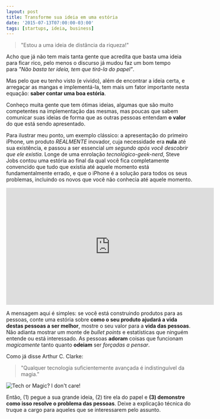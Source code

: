 ```yaml
---
layout: post
title: Transforme sua ideia em uma estória
date: '2015-07-13T07:00:00-03:00'
tags: [startups, ideia, business]
---
```


> "Estou a uma ideia de distância da riqueza!"

Acho que já não tem mais tanta gente que acredita que basta uma ideia para ficar rico, pelo menos o discurso já mudou faz um bom tempo para *"Não basta ter ideia, tem que tirá-la do papel"*.

Mas pelo que eu tenho visto (e vivido), além de encontrar a ideia certa, e arregaçar as mangas e implementá-la, tem mais um fator importante nesta equação: **saber contar uma boa estória**.

Conheço muita gente que tem ótimas ideias, algumas que são muito competentes na implementação das mesmas, mas poucas que sabem comunicar suas ideias de forma que as outras pessoas entendam **o valor** do que está sendo apresentado. 

Para ilustrar meu ponto, um exemplo clássico: a apresentação do primeiro iPhone, um produto *REALMENTE* inovador, cuja necessidade era **nula** até sua existência, e passou a ser essencial *um segundo após você descobrir que ele existia*. Longe de uma enrolação *tecnológico-geek-nerd*, Steve Jobs contou uma estória ao final da qual você fica completamente convencido que tudo que existia até aquele momento está fundamentalmente errado, e que o iPhone é a solução para todos os seus problemas, incluindo os novos que você não conhecia até aquele momento.

<iframe frameborder="0" height="315" src="http://www.youtube.com/embed/Etyt4osHgX0" width="560"></iframe>

A mensagem aqui é simples: se você está construindo produtos para as pessoas, conte uma estória sobre **como o seu produto ajudará a vida destas pessoas a ser melhor**, mostre o seu valor para a **vida das pessoas**. Não adianta mostrar um monte de *bullet points* e estatísticas que ninguém entende ou está interessado. As pessoas **adoram** coisas que funcionam *magicamente* tanto quanto **odeiam** ser *forçadas a pensar*.

Como já disse Arthur C. Clarke:

> "Qualquer tecnologia suficientemente avançada é indistinguível da magia."

<img src="{{ site.baseurl }}/images/magic.jpg" alt="Tech or Magic? I don't care!" />

Então, (1) pegue a sua grande ideia, (2) tire ela do papel e **(3) demonstre como isso resolve o problema das pessoas**. Deixe a explicação técnica do truque a cargo para aqueles que se interessarem pelo assunto.